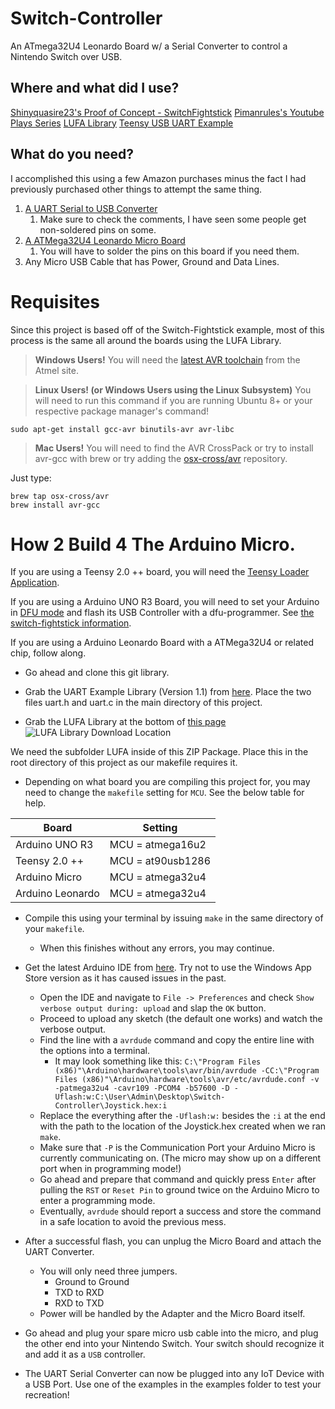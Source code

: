# Switch-Controller
An ATmega32U4 Leonardo Board w/ a Serial Converter to control a Nintendo Switch over USB.

## Where and what did I use?
[Shinyquasire23's Proof of Concept - SwitchFightstick](https://github.com/shinyquagsire23/Switch-Fightstick)
[Pimanrules's Youtube Plays Series](https://www.youtube.com/user/pimanrules)
[LUFA Library](http://www.fourwalledcubicle.com/LUFA.php)
[Teensy USB UART Example](https://www.pjrc.com/teensy/uart.html)

## What do you need?
I accomplished this using a few Amazon purchases minus the fact I had previously purchased other things to attempt the same thing.

1. [A UART Serial to USB Converter](https://www.amazon.com/gp/product/B01A0BOGHG/ref=oh_aui_detailpage_o03_s00?ie=UTF8&psc=1)
    1. Make sure to check the comments, I have seen some people get non-soldered pins on some.
2. [A ATMega32U4 Leonardo Micro Board](https://www.amazon.com/gp/product/B012FOV17O/ref=oh_aui_detailpage_o04_s00?ie=UTF8&psc=1)
    1. You will have to solder the pins on this board if you need them.
3. Any Micro USB Cable that has Power, Ground and Data Lines.

# Requisites
Since this project is based off of the Switch-Fightstick example, most of this process is the same all around the boards using the LUFA Library.

> **Windows Users!**
You will need the [latest AVR toolchain](http://www.atmel.com/tools/atmelavrtoolchainforwindows.aspx) from the Atmel site.


> **Linux Users! (or Windows Users using the Linux Subsystem)**
You will need to run this command if you are running Ubuntu 8+ or your respective package manager's command!
```
sudo apt-get install gcc-avr binutils-avr avr-libc
```


> **Mac Users!**
You will need to find the AVR CrossPack or try to install avr-gcc with brew or try adding the [osx-cross/avr](https://github.com/shinyquagsire23/Switch-Fightstick/blob/master/osx-cross/avr) repository.

Just type:
```
brew tap osx-cross/avr
brew install avr-gcc
```

# How 2 Build 4 The Arduino Micro.

If you are using a Teensy 2.0 ++ board, you will need the [Teensy Loader Application](https://www.pjrc.com/teensy/loader.html).

If you are using a Arduino UNO R3 Board, you will need to set your Arduino in [DFU mode](https://www.arduino.cc/en/Hacking/DFUProgramming8U2) and flash its USB Controller with a dfu-programmer. See [the switch-fightstick information](https://github.com/shinyquagsire23/Switch-Fightstick#compiling-and-flashing-onto-the-arduino-uno-r3).

If you are using a Arduino Leonardo Board with a ATMega32U4 or related chip, follow along.

* Go ahead and clone this git library.

* Grab the UART Example Library (Version 1.1) from [here](https://www.pjrc.com/teensy/uart.html). Place the two files uart.h and uart.c in the main directory of this project.

* Grab the LUFA Library at the bottom of [this page](http://www.fourwalledcubicle.com/LUFA.php)
![LUFA Library Download Location](https://awau.moe/3be913.png)

We need the subfolder LUFA inside of this ZIP Package. Place this in the root directory of this project as our makefile requires it.

* Depending on what board you are compiling this project for, you may need to change the `makefile` setting for `MCU`. See the below table for help.

Board | Setting
------------ | -------------
Arduino UNO R3 | MCU = atmega16u2
Teensy 2.0 ++ | MCU = at90usb1286
Arduino Micro | MCU = atmega32u4
Arduino Leonardo | MCU = atmega32u4

* Compile this using your terminal by issuing `make` in the same directory of your `makefile`.
    - When this finishes without any errors, you may continue.

* Get the latest Arduino IDE from [here](https://www.arduino.cc/en/Main/Software). Try not to use the Windows App Store version as it has caused issues in the past.
    - Open the IDE and navigate to `File -> Preferences` and check `Show verbose output during: upload` and slap the `OK` button.
    - Proceed to upload any sketch (the default one works) and watch the verbose output.
    - Find the line with a `avrdude` command and copy the entire line with the options into a terminal.
        - It may look something like this: `C:\"Program Files (x86)"\Arduino\hardware\tools\avr/bin/avrdude -CC:\"Program Files (x86)"\Arduino\hardware\tools\avr/etc/avrdude.conf -v -patmega32u4 -cavr109 -PCOM4 -b57600 -D -Uflash:w:C:\User\Admin\Desktop\Switch-Controller\Joystick.hex:i`
    - Replace the everything after the `-Uflash:w:` besides the `:i` at the end with the path to the location of the Joystick.hex created when we ran `make`.
    - Make sure that `-P` is the Communication Port your Arduino Micro is currently communicating on. (The micro may show up on a different port when in programming mode!)
    - Go ahead and prepare that command and quickly press `Enter` after pulling the `RST` or `Reset Pin` to ground twice on the Arduino Micro to enter a programming mode.
    - Eventually, `avrdude` should report a success and store the command in a safe location to avoid the previous mess.

* After a successful flash, you can unplug the Micro Board and attach the UART Converter.
    - You will only need three jumpers.
        - Ground to Ground
        - TXD to RXD
        - RXD to TXD
    - Power will be handled by the Adapter and the Micro Board itself.

* Go ahead and plug your spare micro usb cable into the micro, and plug the other end into your Nintendo Switch. Your switch should recognize it and add it as a `USB` controller.

* The UART Serial Converter can now be plugged into any IoT Device with a USB Port. Use one of the examples in the examples folder to test your recreation!




